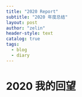 ```yaml
---
title: "2020 Report"
subtitle: "2020 年度总结"
layout: post
author: "zelin"
header-style: text
catalog: true
tags:
  - blog
  - diary
---
```


# 2020 我的回望